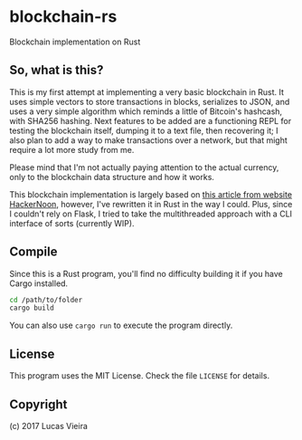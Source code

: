 # blockchain-rs

Blockchain implementation on Rust

## So, what is this?
This is my first attempt at implementing a very basic blockchain in Rust. It uses simple vectors to store transactions in blocks, serializes to JSON, and uses a very simple algorithm which reminds a little of Bitcoin's hashcash, with SHA256 hashing.
Next features to be added are a functioning REPL for testing the blockchain itself, dumping it to a text file, then recovering it; I also plan to add a way to make transactions over a network, but that might require a lot more study from me.

Please mind that I'm not actually paying attention to the actual currency, only to the blockchain data structure and how it works.

This blockchain implementation is largely based on [this article from website HackerNoon](https://hackernoon.com/learn-blockchains-by-building-one-117428612f46), however, I've rewritten it in Rust in the way I could. Plus, since I couldn't rely on Flask, I tried to take the multithreaded approach with a CLI interface of sorts (currently WIP).

## Compile
Since this is a Rust program, you'll find no difficulty building it if you have Cargo installed.

```bash
cd /path/to/folder
cargo build
```

You can also use `cargo run` to execute the program directly.

## License
This program uses the MIT License. Check the file `LICENSE` for details.

## Copyright
(c) 2017 Lucas Vieira

